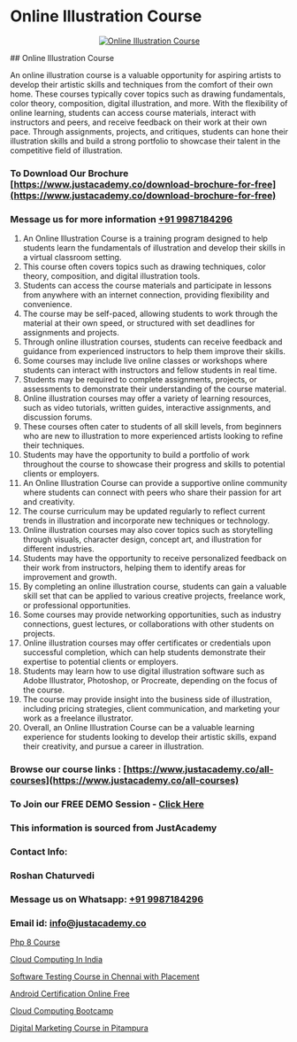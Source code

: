 # Online Illustration Course

<p align="center">
  <a href="https://justacademy.co/all-courses">
    <img src="https://i.ibb.co/P5KtSQ2/ui-ux.png" alt="Online Illustration Course">
  </a>
</p>
## Online Illustration Course

An online illustration course is a valuable opportunity for aspiring artists to develop their artistic skills and techniques from the comfort of their own home. These courses typically cover topics such as drawing fundamentals, color theory, composition, digital illustration, and more. With the flexibility of online learning, students can access course materials, interact with instructors and peers, and receive feedback on their work at their own pace. Through assignments, projects, and critiques, students can hone their illustration skills and build a strong portfolio to showcase their talent in the competitive field of illustration.
### To Download Our Brochure [https://www.justacademy.co/download-brochure-for-free](https://www.justacademy.co/download-brochure-for-free)
### Message us for more information [+91 9987184296](https://api.whatsapp.com/send?phone=919987184296)
1) An Online Illustration Course is a training program designed to help students learn the fundamentals of illustration and develop their skills in a virtual classroom setting.
2) This course often covers topics such as drawing techniques, color theory, composition, and digital illustration tools.
3) Students can access the course materials and participate in lessons from anywhere with an internet connection, providing flexibility and convenience.
4) The course may be self-paced, allowing students to work through the material at their own speed, or structured with set deadlines for assignments and projects.
5) Through online illustration courses, students can receive feedback and guidance from experienced instructors to help them improve their skills.
6) Some courses may include live online classes or workshops where students can interact with instructors and fellow students in real time.
7) Students may be required to complete assignments, projects, or assessments to demonstrate their understanding of the course material.
8) Online illustration courses may offer a variety of learning resources, such as video tutorials, written guides, interactive assignments, and discussion forums.
9) These courses often cater to students of all skill levels, from beginners who are new to illustration to more experienced artists looking to refine their techniques.
10) Students may have the opportunity to build a portfolio of work throughout the course to showcase their progress and skills to potential clients or employers.
11) An Online Illustration Course can provide a supportive online community where students can connect with peers who share their passion for art and creativity.
12) The course curriculum may be updated regularly to reflect current trends in illustration and incorporate new techniques or technology.
13) Online illustration courses may also cover topics such as storytelling through visuals, character design, concept art, and illustration for different industries.
14) Students may have the opportunity to receive personalized feedback on their work from instructors, helping them to identify areas for improvement and growth.
15) By completing an online illustration course, students can gain a valuable skill set that can be applied to various creative projects, freelance work, or professional opportunities.
16) Some courses may provide networking opportunities, such as industry connections, guest lectures, or collaborations with other students on projects.
17) Online illustration courses may offer certificates or credentials upon successful completion, which can help students demonstrate their expertise to potential clients or employers.
18) Students may learn how to use digital illustration software such as Adobe Illustrator, Photoshop, or Procreate, depending on the focus of the course.
19) The course may provide insight into the business side of illustration, including pricing strategies, client communication, and marketing your work as a freelance illustrator.
20) Overall, an Online Illustration Course can be a valuable learning experience for students looking to develop their artistic skills, expand their creativity, and pursue a career in illustration.

### Browse our course links : [https://www.justacademy.co/all-courses](https://www.justacademy.co/all-courses) 
### To Join our FREE DEMO Session - [Click Here](https://www.justacademy.co/register-for-course-demo)


### This information is sourced from JustAcademy
### Contact Info:
### Roshan Chaturvedi
### Message us on Whatsapp: [+91 9987184296](https://api.whatsapp.com/send?phone=919987184296)
### Email id: [info@justacademy.co](mailto:info@justacademy.co)
                
[Php 8 Course](https://www.linkedin.com/pulse/php-8-course-justacademy-hyderabad-a5abc?trackingId=YSFsF9qkvt5yN8I%2BmFqJPg%3D%3D&lipi=urn%3Ali%3Apage%3Ad_flagship3_company_admin%3BIabnSlYPS7K8e0EtwSHvsQ%3D%3D)

[Cloud Computing In India](https://www.linkedin.com/pulse/cloud-computing-india-justacademy-belfast-oaine?trackingId=8R%2FtGDRgS7cC7iLAD33qrw%3D%3D&lipi=urn%3Ali%3Apage%3Ad_flagship3_company_admin%3BZ5ESut9VQxyQx%2BjF%2F1FLaA%3D%3D)

[Software Testing Course in Chennai with Placement](https://medium.com/@prempja40/software-testing-course-in-chennai-with-placement-8dbf67a1043d)

[Android Certification Online Free](https://medium.com/@AkashSingh2052/android-certification-online-free-1130040d4917)

[Cloud Computing Bootcamp](https://justacademyin.github.io/justacademy/cloud-computing-bootcamp)

[Digital Marketing Course in Pitampura](https://justacademyin.github.io/justacademy/digital-marketing-course-in-pitampura)

